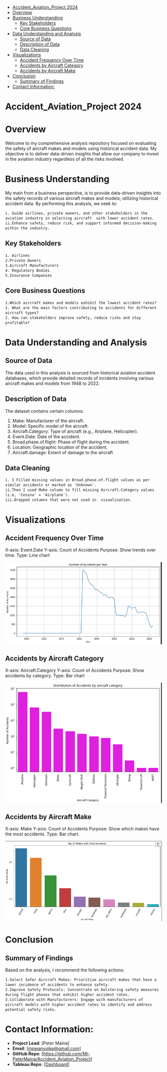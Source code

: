 - [Accident\_Aviation\_Project 2024](#accident_aviation_project-2024)
- [Overview](#overview)
- [Business Understanding](#business-understanding)
  - [Key Stakeholders](#key-stakeholders)
  - [Core Business Questions](#core-business-questions)
- [Data Understanding and Analysis](#data-understanding-and-analysis)
  - [Source of Data](#source-of-data)
  - [Description of Data](#description-of-data)
  - [Data Cleaning](#data-cleaning)
- [Visualizations](#visualizations)
  - [Accident Frequency Over Time](#accident-frequency-over-time)
  - [Accidents by Aircraft Category](#accidents-by-aircraft-category)
  - [Accidents by Aircraft Make](#accidents-by-aircraft-make)
- [Conclusion](#conclusion)
  - [Summary of Findings](#summary-of-findings)
- [Contact Information:](#contact-information)

# Accident_Aviation_Project 2024

# Overview

Welcome to my comprehensive analysis repository focused on evaluating the safety of aircraft makes and models using historical accident data. My objective is to deliver data-driven insights that allow our company to invest in the aviation industry regardless of all the risks involved.

# Business Understanding

My main from a business perspective, is to provide data-driven insights into the safety records of various aircraft makes and models, utilizing historical accident data. By performing this analysis, we seek to:

    i. Guide airlines, private owners, and other stakeholders in the aviation industry in selecting aircraft  with lower accident rates.
    ii.Enhance safety, reduce risk, and support informed decision-making within the industry.

## Key Stakeholders

    1. Airlines
    2.Private Owners
    3.Aircraft Manufacturers
    4. Regulatory Bodies
    5.Insurance Companies

## Core Business Questions

    1.Which aircraft makes and models exhibit the lowest accident rates?
    1. What are the main factors contributing to accidents for different aircraft types?
    2. How can stakeholders improve safety, reduce risks and stay profitable?

# Data Understanding and Analysis

## Source of Data
The data used in this analysis is sourced from historical aviation accident databases, which provide detailed records of incidents involving various aircraft makes and models from 1948 to 2022.

## Description of Data
The dataset contains certain columns:

1. Make: Manufacturer of the aircraft.
2. Model: Specific model of the aircraft.
3. Aircraft.Category: Type of aircraft (e.g., Airplane, Helicopter).
4. Event.Date: Date of the accident.
5. Broad.phase.of.flight: Phase of flight during the accident.
6. Location: Geographic location of the accident.
7. Aircraft.damage: Extent of damage to the aircraft

## Data Cleaning
    i. I Filled missing values in Broad.phase.of.flight values as per similar accidents or marked as 'Unknown'.
    ii.Then I used Make column to fill missing Aircraft.Category values (i.e, 'Cessna' = 'Airplane').
    iii.Dropped columns that were not used in  visualization.

# Visualizations

## Accident Frequency Over Time

X-axis: Event.Date
Y-axis: Count of Accidents
Purpose: Show trends over time.
Type: Line chart

![alt text](image.png)

## Accidents by Aircraft Category

X-axis: Aircraft.Category
Y-axis: Count of Accidents
Purpose: Show accidents by category.
Type: Bar chart

![alt text](image-2.png)

## Accidents by Aircraft Make

X-axis: Make
Y-axis: Count of Accidents
Purpose: Show which makes have the most accidents.
Type: Bar chart.

![alt text](image-1.png)

# Conclusion

## Summary of Findings
Based on the analysis, I recommend the following actions:

    1.Select Safer Aircraft Makes: Prioritize aircraft makes that have a lower incidence of accidents to enhance safety.
    2.Improve Safety Protocols: Concentrate on bolstering safety measures during flight phases that exhibit higher accident rates.
    3.Collaborate with Manufacturers: Engage with manufacturers of aircraft models with higher accident rates to identify and address potential safety risks.

# Contact Information:

- **Project Lead**: [Peter Maina]
- **Email**: [mpwanyoike@gmail.com]
- **GitHub Repo**: [https://github.com/Mr-PeterMaina/Accident_Aviation_Project]
- **Tableau Repo**: [[Dashboard](https://public.tableau.com/app/profile/mr.petermaina/viz/TableauProjects101/Dashboard1)]